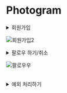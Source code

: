 # Photogram

<details>
<summary>회원가입</summary>

### 시큐리티 세팅

```xml
<dependency>
    <groupId>org.springframework.boot</groupId>
    <artifactId>spring-boot-starter-security</artifactId>
</dependency>
```

- 클라이언트가 서버에 요청하면 /login 으로 redirect 된다.

![img.png](img.png)

### 시큐리티 커스텀 하기

```java
@EnableWebSecurity
@Configuration // IOC
public class SecurityConfig extends WebSecurityConfigurerAdapter {
}

```

- WebSecurityConfigureAdapter 를 상속받으면 시큐리티 설정파일로 인식이 된다.
- @Configuration 으로 해당 클래스를 IoC 컨테이너에 등록
- @EnableWebSecurity 로 시큐리티 설정파일로 인식된 파일을 활성화 시킴

```java
@EnableWebSecurity
@Configuration // IOC
public class SecurityConfig extends WebSecurityConfigurerAdapter {
    @Override
    protected void configure(HttpSecurity http) throws Exception {
        http.authorizeRequests()
                .antMatchers("/","/user/**","/image/**","/subscribe/**","/comment/**,/api/**") // 다음과 같은 URL은..
                .authenticated() // 인증이 필요합니다.
                .anyRequest() // 그 외의 URL은..
                .permitAll() // 허용 해주겠습니다.
                .and()
                .formLogin() // 인증이 필요한 URL은
                .loginPage("/auth/signin") // 로그인 창으로 리다이렉션 해주고 URL은 다음과 같다.
                .loginProcessingUrl("/auth/signin")// post
                .defaultSuccessUrl("/"); // 로그인에 성공하면 다음 URL로 이동
    }
}
```

- HttpSecurity http 의 authorizeRequests() 메서드
- .andMatchers() : 요청이 들어오는 경로 지정
- .authenticated() : 해당 경로로 들어온 요청은 인증이 필요하다고 지정
- .anyRequest() : 인증이 필요하지 않는 모든 요청
- .permitAll() : 모두 허용함
- .and() : 그리고
- .formLogin() : 로그인이 필요한 요청
- .loginPage() : 해당 URL에서 로그인 요청 처리
- .defaultSuccessUrl() :  로그인 응답 후 이동할 페이지 

### CSRF 토큰 해제

- 클라이언트가 웹 서버로 회원가입 데이터를 전송한다.
- 웹 서버를 보호하고 있는 시큐리티가 입구에서 시큐리티 CSRF 토큰 검사를 실시한다.
- CSRF 토큰 검사는 클라이언트가 
웹 서버가 응답해준 회원가입창을 통해서 정상적인 경로로 회원가입을 진행했는지 확인하는 것이다.
- 클라이언트가 응답 받았을 때 CSRF가 붙어서 전해지는 것이다.

```java
@Override
    protected void configure(HttpSecurity http) throws Exception {
        http.csrf().disable(); // CSRF 토큰 검사 비활성화
    }
```

- 시큐리티가 제공하는 CSRF 토큰 검사 기능을 비활성화 하자



</details>

![회원가입2](https://user-images.githubusercontent.com/66653324/223017753-c0536161-e25e-4a97-963d-b9fd1b2a0a59.gif)
<br/>




<details>
<summary>팔로우 하기/취소</summary>

### 팔로우 모델

```java
public class Subscribe {
    @Id
    @GeneratedValue(strategy = GenerationType.IDENTITY)
    private int id;

    @JoinColumn(name = "fromUserId")
    @ManyToOne
    private User fromUser;

    @JoinColumn(name = "toUserId")
    @ManyToOne
    private User toUser;

    private LocalDateTime createDate;

    @PrePersist // 디비에 INSERT 되기 직전에 실행
    public void createDate() {
        this.createDate = LocalDateTime.now();
    }
}
```
같은 사람을 계속해서 팔로우 하면 안되기 때문에 Unique 제약 조건을 설정하였다.
```java
@Table(
        uniqueConstraints = {
                @UniqueConstraint(
                        name = "subscribe_uk",
                        columnNames = {"fromUserId" ,"toUserId"}
                )
        }
)
public class Subscribe {
}
```

실제 데이터베이스 컬럼명을 적어야 함

### 팔로우 API 

#### Controller


```java
@RestController
@RequiredArgsConstructor
public class SubscribeApiController {

    private final SubscribeService subscribeService;
    
    @PostMapping("/api/subscribe/{toUserId}")
    public ResponseEntity<?> subscribe(@AuthenticationPrincipal PrincipalDetails principalDetails , @PathVariable int toUserId){
        subscribeService.subscribe(principalDetails.getUser().getId() , toUserId);
        return new ResponseEntity<>(new RespDto<>(1, "팔로우 성공",null), HttpStatus.OK);
    }

    @DeleteMapping("/api/subscribe/{toUserId}")
    public ResponseEntity<?> unSubscribe(@AuthenticationPrincipal PrincipalDetails principalDetails , @PathVariable int toUserId) {
        subscribeService.unSubscribe(principalDetails.getUser().getId() , toUserId);
        return new ResponseEntity<>(new RespDto<>(1, "팔로우 취소 성공",null), HttpStatus.OK);
    }
}
```


#### Repository

네이티브 쿼리 사용

- 팔로우 하기
- 팔로우 취소
- 팔로우 했는지 여부
- 팔로워 숫자
- 팔로잉 숫자

```java
public interface SubscribeRepository extends JpaRepository<Subscribe,Integer> {

    @Modifying
    @Query(value = "insert into subscribe(fromUserid ,toUserId , createDate) values(:fromUserId, :toUserId , now())", nativeQuery = true)
    void mSubscribe(int fromUserId, int toUserId);

    @Modifying
    @Query(value = "delete from  subscribe where fromUserId =:fromUserId and toUserId =:toUserId", nativeQuery = true)
    void mUnSubscribe(int fromUserId , int toUserId);

    @Query(value = "SELECT count(*) FROM subscribe WHERE fromUserId =:principalId and toUserId= :pageUserId" , nativeQuery = true)
    int mSubscribeState(int principalId, int pageUserId);

    @Query(value = "SELECT count(*) FROM subscribe WHERE fromUserId =:pageUserId" , nativeQuery = true)
    int mSubscribeCount(int pageUserId);

    @Query(value = "SELECT count(*) FROM subscribe WHERE toUserId =:pageUserId" , nativeQuery = true)
    int mSubscribedCount(int pageUserId);

}
```

</details>

![팔로우우](https://user-images.githubusercontent.com/66653324/223716096-9d773d28-f015-430a-b529-1bcd093361b7.gif)


<br/>


<details>
<summary>예외 처리하기</summary>

### ExceptionHandler

```java
@RestController
@ControllerAdvice
public class ControllerExceptionHandler {

    @ExceptionHandler(CustomValidationException.class)
    public String  validationException(CustomValidationException e) {
        if (e.getErrorMap() == null){
            return Script.back(e.getMessage());
        }
        return Script.back(e.getErrorMap().toString());
    }
    @ExceptionHandler(CustomValidationApiException.class)
    public ResponseEntity<?> validationApiException(CustomValidationApiException e) {
        return new ResponseEntity<>(new RespDto<>(-1,e.getMessage(),e.getErrorMap()),HttpStatus.BAD_REQUEST);
    }
    @ExceptionHandler(CustomApiException.class)
    public ResponseEntity<?> apiException(CustomApiException e) {
        return new ResponseEntity<>(new RespDto<>(-1,e.getMessage(),null),HttpStatus.BAD_REQUEST);
    }

    @ExceptionHandler(CustomException.class)
    public String CustomException(CustomException e) {
        return Script.back(e.getMessage());
    }
}
```

### 팔로우

팔로우하기 예외처리

```java
    @Transactional
    public void subscribe(int fromUserId , int toUserId){
        try {
            subscribeRepository.mSubscribe(fromUserId,toUserId);
        }catch (Exception e){
            throw new CustomApiException("이미 구독을 하였습니다.");
        }

    }
```

</details>